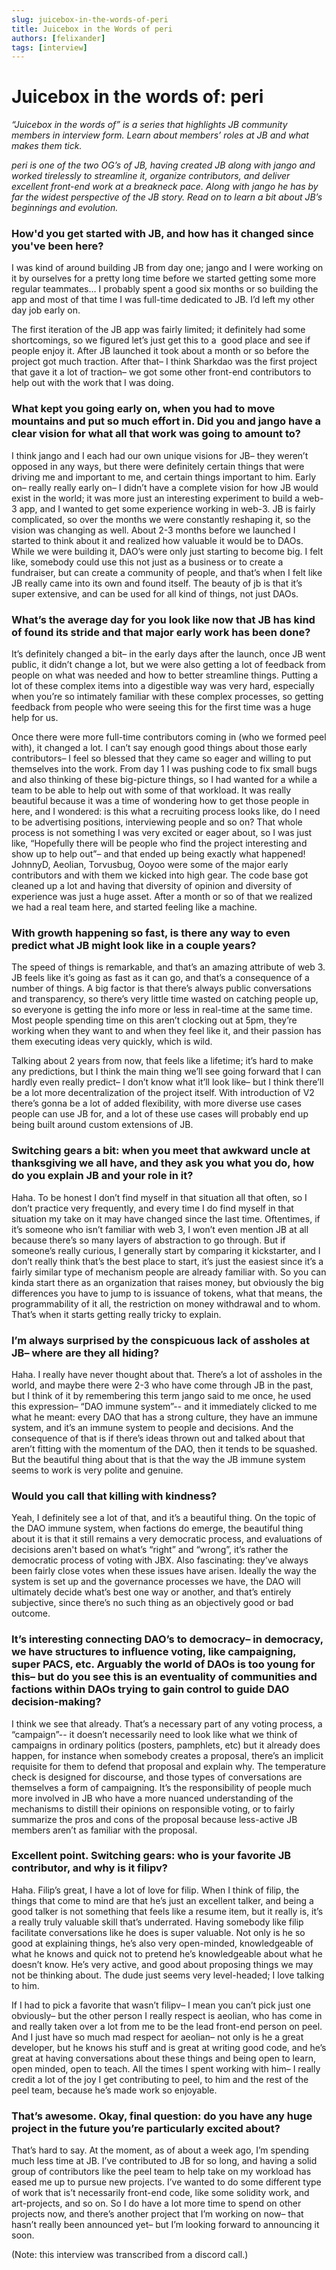 ```yaml
---
slug: juicebox-in-the-words-of-peri
title: Juicebox in the Words of peri
authors: [felixander]
tags: [interview]
---
```


# Juicebox in the words of: peri

*“Juicebox in the words of” is a series that highlights JB community members in interview form. Learn about members’ roles at JB and what makes them tick.*

*peri is one of the two OG’s of JB, having created JB along with jango and worked tirelessly to streamline it, organize contributors, and deliver excellent front-end work at a breakneck pace. Along with jango he has by far the widest perspective of the JB story. Read on to learn a bit about JB’s beginnings and evolution.*

### How'd you get started with JB, and how has it changed since you've been here?

I was kind of around building JB from day one; jango and I were working on it by ourselves for a pretty long time before we started getting some more regular teammates… I probably spent a good six months or so building the app and most of that time I was full-time dedicated to JB. I’d left my other day job early on.

The first iteration of the JB app was fairly limited; it definitely had some shortcomings, so we figured let’s just get this to a  good place and see if people enjoy it. After JB launched it took about a month or so before the project got much traction. After that– I think Sharkdao was the first project that gave it a lot of traction– we got some other front-end contributors to help out with the work that I was doing.

### What kept you going early on, when you had to move mountains and put so much effort in. Did you and jango have a clear vision for what all that work was going to amount to?

I think jango and I each had our own unique visions for JB– they weren’t opposed in any ways, but there were definitely certain things that were driving me and important to me, and certain things important to him. Early on– really really early on– I didn’t have a complete vision for how JB would exist in the world; it was more just an interesting experiment to build a web-3 app, and I wanted to get some experience working in web-3. JB is fairly complicated, so over the months we were constantly reshaping it, so the vision was changing as well. About 2-3 months before we launched I started to think about it and realized how valuable it would be to DAOs. While we were building it, DAO’s were only just starting to become big. I felt like, somebody could use this not just as a business or to create a fundraiser, but can create a community of people, and that’s when I felt like JB really came into its own and found itself. The beauty of jb is that it’s super extensive, and can be used for all kind of things, not just DAOs.

### What’s the average day for you look like now that JB has kind of found its stride and that major early work has been done?

It’s definitely changed a bit– in the early days after the launch, once JB went public, it didn’t change a lot, but we were also getting a lot of feedback from people on what was needed and how to better streamline things. Putting a lot of these complex items into a digestible way was very hard, especially when you’re so intimately familiar with these complex processes, so getting feedback from people who were seeing this for the first time was a huge help for us.

Once there were more full-time contributors coming in (who we formed peel with), it changed a lot. I can’t say enough good things about those early contributors– I feel so blessed that they came so eager and willing to put themselves into the work. From day 1 I was pushing code to fix small bugs and also thinking of these big-picture things, so I had wanted for a while a team to be able to help out with some of that workload. It was really beautiful because it was a time of wondering how to get those people in here, and I wondered: is this what a recruiting process looks like, do I need to be advertising positions, interviewing people and so on? That whole process is not something I was very excited or eager about, so I was just like, “Hopefully there will be people who find the project interesting and show up to help out”– and that ended up being exactly what happened! JohnnyD, Aeolian, Torvusbug, Ooyoo were some of the major early contributors and with them we kicked into high gear. The code base got cleaned up a lot and having that diversity of opinion and diversity of experience was just a huge asset. After a month or so of that we realized we had a real team here, and started feeling like a machine.

### With growth happening so fast, is there any way to even predict what JB might look like in a couple years?

The speed of things is remarkable, and that’s an amazing attribute of web 3. JB feels like it’s going as fast as it can go, and that’s a consequence of a  number of things. A big factor is that there’s always public conversations and transparency, so there’s very little time wasted on catching people up, so everyone is getting the info more or less in real-time at the same time. Most people spending time on this aren’t clocking out at 5pm, they’re working when they want to and when they feel like it, and their passion has them executing ideas very quickly, which is wild.

Talking about 2 years from now, that feels like a lifetime; it’s hard to make any predictions, but I think the main thing we’ll see going forward that I can hardly even really predict– I don’t know what it’ll look like– but I think there’ll be a lot more decentralization of the project itself. With introduction of V2 there’s gonna be a lot of added flexibility, with more diverse use cases people can use JB for, and a lot of these use cases will probably end up being built around custom extensions of JB.

### Switching gears a bit: when you meet that awkward uncle at thanksgiving we all have, and they ask you what you do, how do you explain JB and your role in it?

Haha. To be honest I don’t find myself in that situation all that often, so I don’t practice very frequently, and every time I do find myself in that situation my take on it may have changed since the last time. Oftentimes, if it’s someone who isn’t familiar with web 3, I won’t even mention JB at all because there’s so many layers of abstraction to go through. But if someone’s really curious, I generally start by comparing it kickstarter, and I don’t really think that’s the best place to start, it’s just the easiest since it’s a fairly similar type of mechanism people are already familiar with. So you can kinda start there as an organization that raises money, but obviously the big differences you have to jump to is issuance of tokens, what that means, the programmability of it all, the restriction on money withdrawal and to whom. That’s when it starts getting really tricky to explain.

### I’m always surprised by the conspicuous lack of assholes at JB– where are they all hiding?

Haha. I really have never thought about that. There’s a lot of assholes in the world, and maybe there were 2-3 who have come through JB in the past, but I think of it by remembering this term jango said to me once, he used this expression– “DAO immune system”-- and it immediately clicked to me what he meant: every DAO that has a strong culture, they have an immune system, and it’s an immune system to people and decisions. And the consequence of that is if there’s ideas thrown out and talked about that aren’t fitting with the momentum of the DAO, then it tends to be squashed. But the beautiful thing about that is that the way the JB immune system seems to work is very polite and genuine.

### Would you call that killing with kindness?

Yeah, I definitely see a lot of that, and it’s a beautiful thing. On the topic of the DAO immune system, when factions do emerge, the beautiful thing about it is that it still remains a very democratic process, and evaluations of decisions aren't based on what’s “right” and “wrong”, it’s rather the democratic process of voting with JBX. Also fascinating: they’ve always been fairly close votes when these issues have arisen. Ideally the way the system is set up and the governance processes we have, the DAO will ultimately decide what’s best one way or another, and that’s entirely subjective, since there’s no such thing as an objectively good or bad outcome.

### It’s interesting connecting DAO’s to democracy– in democracy, we have structures to influence voting, like campaigning, super PACS, etc. Arguably the world of DAOs is too young for this– but do you see this is an eventuality of communities and factions within DAOs trying to gain control to guide DAO decision-making?

I think we see that already. That’s a necessary part of any voting process, a “campaign”-- it doesn’t necessarily need to look like what we think of campaigns in ordinary politics (posters, pamphlets, etc) but it already does happen, for instance when somebody creates a proposal, there’s an implicit requisite for them to defend that proposal and explain why. The temperature check is designed for discourse, and those types of conversations are themselves a form of campaigning. It’s the responsibility of people much more involved in JB who have a more nuanced understanding of the mechanisms to distill their opinions on responsible voting, or to fairly summarize the pros and cons of the proposal because less-active JB members aren’t as familiar with the proposal.

### Excellent point. Switching gears: who is your favorite JB contributor, and why is it filipv?

Haha. Filip’s great, I have a lot of love for filip. When I think of filip, the things that come to mind are that he’s just an excellent talker, and being a good talker is not something that feels like a resume item, but it really is, it’s a really truly valuable skill that’s underrated. Having somebody like filip facilitate conversations like he does is super valuable. Not only is he so good at explaining things, he’s also very open-minded, knowledgeable of what he knows and quick not to pretend he’s knowledgeable about what he doesn’t know. He’s very active, and good about proposing things we may not be thinking about. The dude just seems very level-headed; I love talking to him.

If I had to pick a favorite that wasn’t filipv– I mean you can’t pick just one obviously– but the other person I really respect is aeolian, who has come in and really taken over a lot from me to be the lead front-end person on peel. And I just have so much mad respect for aeolian– not only is he a great developer, but he knows his stuff and is great at writing good code, and he’s great at having conversations about these things and being open to learn, open minded, open to teach. All the times I spent working with him– I really credit a lot of the joy I get contributing to peel, to him and the rest of the peel team, because he’s made work so enjoyable.

### That’s awesome. Okay, final question: do you have any huge project in the future you’re particularly excited about?

That’s hard to say. At the moment, as of about a week ago, I’m spending much less time at JB. I’ve contributed to JB for so long, and having a solid group of contributors like the peel team to help take on my workload has eased me up to pursue new projects. I’ve wanted to do some different type of work that is’t necessarily front-end code, like some solidity work, and art-projects, and so on. So I do have a lot more time to spend on other projects now, and there’s another project that I’m working on now– that hasn’t really been announced yet– but I’m looking forward to announcing it soon.

(Note: this interview was transcribed from a discord call.)
